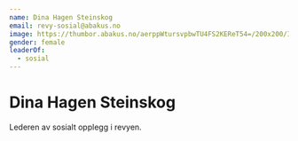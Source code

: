 ```yaml
---
name: Dina Hagen Steinskog
email: revy-sosial@abakus.no
image: https://thumbor.abakus.no/aerppWtursvpbwTU4FS2KEReT54=/200x200/IMG_3804.jpeg
gender: female
leaderOf:
  - sosial
---
```


# Dina Hagen Steinskog

Lederen av sosialt opplegg i revyen.
